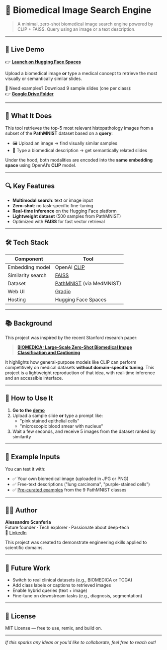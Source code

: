 # 🧬 Biomedical Image Search Engine

> A minimal, zero-shot biomedical image search engine powered by CLIP + FAISS. Query using an image or a text description.

---

## 🚀 Live Demo

👉 [**Launch on Hugging Face Spaces**](https://huggingface.co/spaces/Scnf/biomedica-search)

Upload a biomedical image **or** type a medical concept to retrieve the most visually or semantically similar slides.

📁 Need examples? Download 9 sample slides (one per class):  
👉 [**Google Drive Folder**](https://drive.google.com/drive/folders/1eCWP_UnL2etBhWhtAKVr1YHSNolkIIRI?usp=sharing)

---

## 🧠 What It Does

This tool retrieves the top-5 most relevant histopathology images from a subset of the **PathMNIST** dataset based on a **query**:

- 🖼 Upload an image → find visually similar samples
- 💬 Type a biomedical description → get semantically related slides

Under the hood, both modalities are encoded into the **same embedding space** using OpenAI’s **CLIP** model.

---

## 🔍 Key Features

- **Multimodal search**: text or image input
- **Zero-shot**: no task-specific fine-tuning
- **Real-time inference** on the Hugging Face platform
- **Lightweight dataset** (500 samples from PathMNIST)
- Optimized with **FAISS** for fast vector retrieval

---

## 🛠️ Tech Stack

| Component        | Tool                         |
|------------------|-------------------------------|
| Embedding model  | OpenAI [CLIP](https://openai.com/research/clip)         |
| Similarity search| [FAISS](https://github.com/facebookresearch/faiss)      |
| Dataset          | [PathMNIST](https://medmnist.com/) (via MedMNIST)       |
| Web UI           | [Gradio](https://www.gradio.app/)                       |
| Hosting          | Hugging Face Spaces           |

---

## 📚 Background

This project was inspired by the recent Stanford research paper:

> **[BIOMEDICA: Large-Scale Zero-Shot Biomedical Image Classification and Captioning]([https://arxiv.org/abs/2311.17088](https://minwoosun.github.io/biomedica-website/))**

It highlights how general-purpose models like CLIP can perform competitively on medical datasets **without domain-specific tuning**. This project is a lightweight reproduction of that idea, with real-time inference and an accessible interface.

---

## 🧪 How to Use It

1. **Go to the [demo](https://huggingface.co/spaces/Scnf/biomedica-search)**
2. Upload a sample slide **or** type a prompt like:
   - "pink stained epithelial cells"
   - "microscopic blood smear with nucleus"
3. Wait a few seconds, and receive 5 images from the dataset ranked by similarity

---

## 📁 Example Inputs

You can test it with:

- ✅ Your own biomedical image (uploaded in JPG or PNG)
- ✅ Free-text descriptions ("lung carcinoma", "purple-stained cells")
- ✅ [Pre-curated examples](https://drive.google.com/drive/folders/1eCWP_UnL2etBhWhtAKVr1YHSNolkIIRI?usp=sharing) from the 9 PathMNIST classes

---

## 👨‍🔬 Author

**Alessandro Scanferla**  
Future founder · Tech explorer · Passionate about deep-tech  
💼 [LinkedIn](https://www.linkedin.com/in/alessandroscanferla-/)

This project was created to demonstrate engineering skills applied to scientific domains.

---

## 🧩 Future Work

- Switch to real clinical datasets (e.g., BIOMEDICA or TCGA)
- Add class labels or captions to retrieved images
- Enable hybrid queries (text + image)
- Fine-tune on downstream tasks (e.g., diagnosis, segmentation)

---

## 📜 License

MIT License — free to use, remix, and build on.

---

_If this sparks any ideas or you'd like to collaborate, feel free to reach out!_
